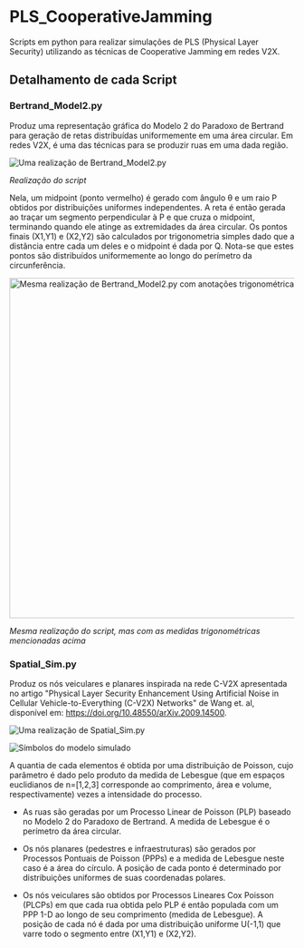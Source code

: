 # PLS_CooperativeJamming 

Scripts em python para realizar simulações de PLS (Physical Layer Security) utilizando as técnicas de Cooperative Jamming em redes V2X.

## Detalhamento de cada Script

### Bertrand_Model2.py

Produz uma representação gráfica do Modelo 2 do Paradoxo de Bertrand para geração de retas distribuídas uniformemente em uma área circular. Em redes V2X, é uma das técnicas para se produzir ruas em uma dada região.

![Uma realização de Bertrand_Model2.py](https://user-images.githubusercontent.com/64433982/156959802-e9ad59b5-8cc7-4ad9-9eca-cd33db863e86.png)

*Realização do script*

Nela, um midpoint (ponto vermelho) é gerado com ângulo &theta; e um raio P obtidos por distribuições uniformes independentes. A reta é então gerada ao traçar um segmento perpendicular à P e que cruza o midpoint, terminando quando ele atinge as extremidades da área circular. Os pontos finais (X1,Y1) e (X2,Y2) são calculados por trigonometria simples dado que a distância entre cada um deles e o midpoint é dada por Q. Nota-se que estes pontos são distribuídos uniformemente ao longo do perímetro da circunferência.  

<img src="https://user-images.githubusercontent.com/64433982/156960904-25f2732b-8845-4f99-a691-b95e1508e740.png" alt="Mesma realização de Bertrand_Model2.py com anotações trigonométrica" width="600"/>

*Mesma realização do script, mas com as medidas trigonométricas mencionadas acima*

### Spatial_Sim.py

Produz os nós veiculares e planares inspirada na rede C-V2X apresentada no artigo "Physical Layer Security Enhancement Using Artificial Noise in Cellular Vehicle-to-Everything (C-V2X) Networks" de Wang et. al, disponível em: https://doi.org/10.48550/arXiv.2009.14500. 

![Uma realização de Spatial_Sim.py](https://user-images.githubusercontent.com/64433982/156959919-e9ec95fc-763e-4a57-8383-7b7ef9d1ae97.png)

![Símbolos do modelo simulado](https://user-images.githubusercontent.com/64433982/156960143-24c94a4f-4cc4-4927-a0e7-cba612d0a79d.png)

A quantia de cada elementos é obtida por uma distribuição de Poisson, cujo parâmetro é dado pelo produto da medida de Lebesgue (que em espaços euclidianos de n=[1,2,3] corresponde ao comprimento, área e volume, respectivamente) vezes a intensidade do processo.

* As ruas são geradas por um Processo Linear de Poisson (PLP) baseado no Modelo 2 do Paradoxo de Bertrand. A medida de Lebesgue é o perímetro da área circular.

* Os nós planares (pedestres e infraestruturas) são gerados por Processos Pontuais de Poisson (PPPs) e a medida de Lebesgue neste caso é a área do círculo. A posição de cada ponto é determinado por distribuições uniformes de suas coordenadas polares.

* Os nós veiculares são obtidos por Processos Lineares Cox Poisson (PLCPs) em que cada rua obtida pelo PLP é então populada com um PPP 1-D ao longo de seu comprimento (medida de Lebesgue). A posição de cada nó é dada por uma distribuição uniforme U(-1,1) que varre todo o segmento entre (X1,Y1) e (X2,Y2). 
